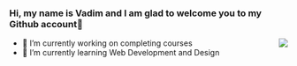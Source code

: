 ### Hi, my name is Vadim and I am glad to welcome you to my Github account👋

<img align = right src="https://github-readme-stats.vercel.app/api?username=vefremenko7&&show_icons=true&title_color=cdff45&icon_color=cdff45&text_color=cdff45&bg_color=191919">

- 🔭 I’m currently working on completing courses
- 🌱 I’m currently learning Web Development and Design

